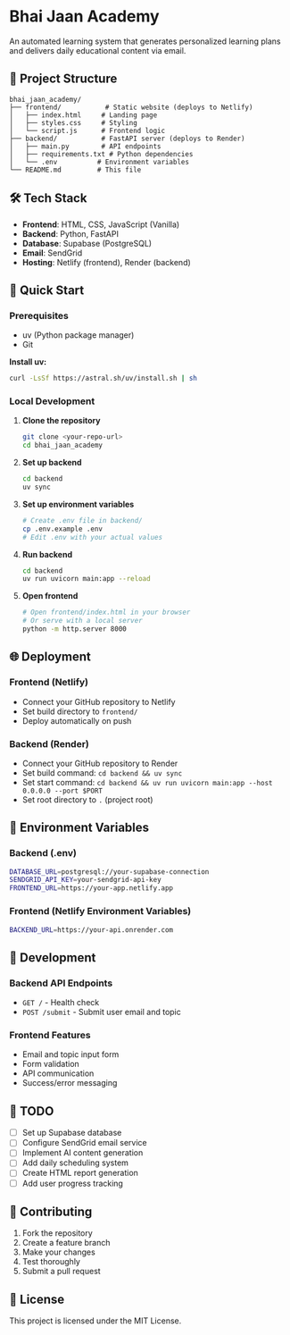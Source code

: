 # Bhai Jaan Academy

An automated learning system that generates personalized learning plans and delivers daily educational content via email.

## 🚀 Project Structure

```
bhai_jaan_academy/
├── frontend/           # Static website (deploys to Netlify)
│   ├── index.html     # Landing page
│   ├── styles.css     # Styling
│   └── script.js      # Frontend logic
├── backend/           # FastAPI server (deploys to Render)
│   ├── main.py        # API endpoints
│   ├── requirements.txt # Python dependencies
│   └── .env          # Environment variables
└── README.md         # This file
```

## 🛠️ Tech Stack

- **Frontend**: HTML, CSS, JavaScript (Vanilla)
- **Backend**: Python, FastAPI
- **Database**: Supabase (PostgreSQL)
- **Email**: SendGrid
- **Hosting**: Netlify (frontend), Render (backend)

## 🚀 Quick Start

### Prerequisites
- uv (Python package manager)
- Git

**Install uv:**
```bash
curl -LsSf https://astral.sh/uv/install.sh | sh
```

### Local Development

1. **Clone the repository**
   ```bash
   git clone <your-repo-url>
   cd bhai_jaan_academy
   ```

2. **Set up backend**
   ```bash
   cd backend
   uv sync
   ```

3. **Set up environment variables**
   ```bash
   # Create .env file in backend/
   cp .env.example .env
   # Edit .env with your actual values
   ```

4. **Run backend**
   ```bash
   cd backend
   uv run uvicorn main:app --reload
   ```

5. **Open frontend**
   ```bash
   # Open frontend/index.html in your browser
   # Or serve with a local server
   python -m http.server 8000
   ```

## 🌐 Deployment

### Frontend (Netlify)
- Connect your GitHub repository to Netlify
- Set build directory to `frontend/`
- Deploy automatically on push

### Backend (Render)
- Connect your GitHub repository to Render
- Set build command: `cd backend && uv sync`
- Set start command: `cd backend && uv run uvicorn main:app --host 0.0.0.0 --port $PORT`
- Set root directory to `.` (project root)

## 📧 Environment Variables

### Backend (.env)
```bash
DATABASE_URL=postgresql://your-supabase-connection
SENDGRID_API_KEY=your-sendgrid-api-key
FRONTEND_URL=https://your-app.netlify.app
```

### Frontend (Netlify Environment Variables)
```bash
BACKEND_URL=https://your-api.onrender.com
```

## 🔧 Development

### Backend API Endpoints
- `GET /` - Health check
- `POST /submit` - Submit user email and topic

### Frontend Features
- Email and topic input form
- Form validation
- API communication
- Success/error messaging

## 📝 TODO

- [ ] Set up Supabase database
- [ ] Configure SendGrid email service
- [ ] Implement AI content generation
- [ ] Add daily scheduling system
- [ ] Create HTML report generation
- [ ] Add user progress tracking

## 🤝 Contributing

1. Fork the repository
2. Create a feature branch
3. Make your changes
4. Test thoroughly
5. Submit a pull request

## 📄 License

This project is licensed under the MIT License.
